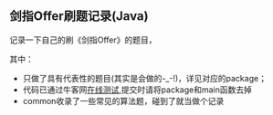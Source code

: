 ## 剑指Offer刷题记录(Java)

记录一下自己的刷《剑指Offer》的题目，

其中：

- 只做了具有代表性的题目(其实是会做的-_-!)，详见对应的package；
- 代码已通过牛客网[在线测试](https://www.nowcoder.com/activity/oj),提交时请将package和main函数去掉
- common收录了一些常见的算法题，碰到了就当做个记录
